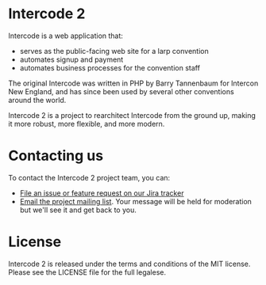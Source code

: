 # Intercode 2

Intercode is a web application that:

* serves as the public-facing web site for a larp convention
* automates signup and payment
* automates business processes for the convention staff

The original Intercode was written in PHP by Barry Tannenbaum for Intercon New England, and has since been used by 
several other conventions around the world.

Intercode 2 is a project to rearchitect Intercode from the ground up, making it more robust, more flexible, and more
modern.

# Contacting us

To contact the Intercode 2 project team, you can:

* [File an issue or feature request on our Jira tracker](https://intercode2.atlassian.net)
* [Email the project mailing list](mailto:intercode2@lists.interactiveliterature.org).  Your message will be held for
moderation but we'll see it and get back to you.

# License

Intercode 2 is released under the terms and conditions of the MIT license.  Please see the LICENSE file for the full
legalese.
